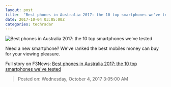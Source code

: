 ```yaml
---
layout: post
title:  "Best phones in Australia 2017: the 10 top smartphones we've tested"
date: 2017-10-04 03:05:00Z
categories: techradar
---
```


![Best phones in Australia 2017: the 10 top smartphones we've tested](http://cdn.mos.cms.futurecdn.net/Mffc35PH77Dq7USrHb4qNm-1200-80.jpg)

Need a new smartphone? We've ranked the best mobiles money can buy for your viewing pleasure.


Full story on F3News: [Best phones in Australia 2017: the 10 top smartphones we've tested](http://www.f3nws.com/n/hkPjZE)

> Posted on: Wednesday, October 4, 2017 3:05:00 AM
